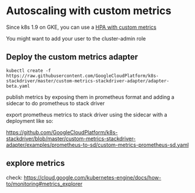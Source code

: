
# Autoscaling with custom metrics

Since k8s 1.9 on GKE, you can use a [HPA with custom metrics](https://cloud.google.com/kubernetes-engine/docs/tutorials/custom-metrics-autoscaling)

You might want to add your user to the cluster-admin role

## Deploy the custom metrics adapter

```
kubectl create -f https://raw.githubusercontent.com/GoogleCloudPlatform/k8s-stackdriver/master/custom-metrics-stackdriver-adapter/adapter-beta.yaml
```
publish metrics by exposing them in prometheus format and adding a sidecar to do prometheus to stack driver 

export prometheus metrics to stack driver using the sidecar with a deployment like so:

https://github.com/GoogleCloudPlatform/k8s-stackdriver/blob/master/custom-metrics-stackdriver-adapter/examples/prometheus-to-sd/custom-metrics-prometheus-sd.yaml


## explore metrics

check: https://cloud.google.com/kubernetes-engine/docs/how-to/monitoring#metrics_explorer


